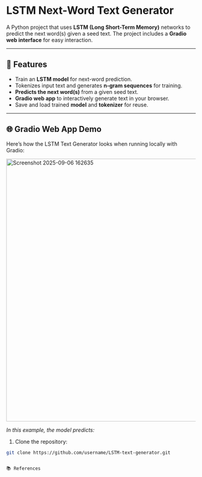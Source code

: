 # LSTM Next-Word Text Generator

A Python project that uses **LSTM (Long Short-Term Memory)** networks to predict the next word(s) given a seed text. The project includes a **Gradio web interface** for easy interaction.

---

## 🚀 Features

- Train an **LSTM model** for next-word prediction.
- Tokenizes input text and generates **n-gram sequences** for training.
- **Predicts the next word(s)** from a given seed text.
- **Gradio web app** to interactively generate text in your browser.
- Save and load trained **model** and **tokenizer** for reuse.

---
## 🌐 Gradio Web App Demo

Here’s how the LSTM Text Generator looks when running locally with Gradio:


<img width="1865" height="698" alt="Screenshot 2025-09-06 162635" src="https://github.com/user-attachments/assets/535724fc-973a-488b-a009-25804533463e" />

*In this example, the model predicts:*



1. Clone the repository:
```bash
git clone https://github.com/username/LSTM-text-generator.git


📚 References

